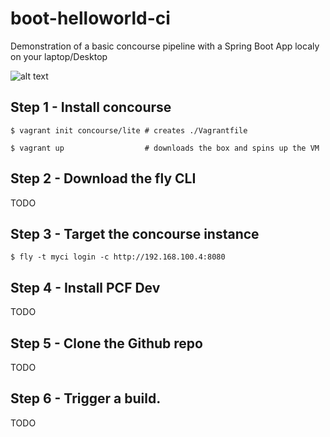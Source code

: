 # boot-helloworld-ci


Demonstration of a basic concourse pipeline with a Spring Boot App localy on your laptop/Desktop

![alt text](/doc/screen.png "Title")

## Step 1 - Install concourse

` $ vagrant init concourse/lite # creates ./Vagrantfile `

` $ vagrant up                  # downloads the box and spins up the VM `

## Step 2 - Download the fly CLI

TODO

## Step 3 - Target the concourse instance 

` $ fly -t myci login -c http://192.168.100.4:8080 `

## Step 4 - Install PCF Dev

TODO

## Step 5 - Clone the Github repo

TODO

## Step 6 - Trigger a build.

TODO



